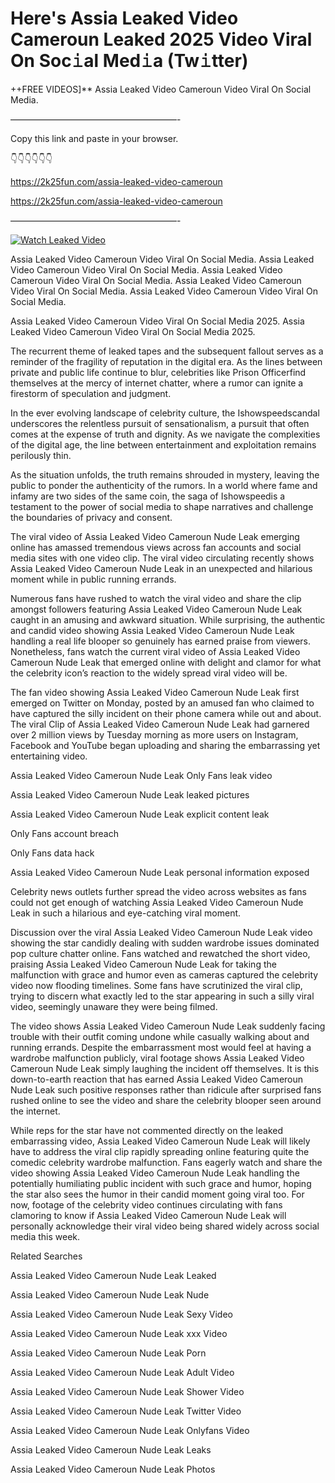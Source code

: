 # Here's Assia Leaked Video Cameroun Leaked 2025 Video Viral On Soc𝚒al Med𝚒a (Tw𝚒tter)

++FREE VIDEOS]** Assia Leaked Video Cameroun Video Viral On Social Media.

———————————————————-

Copy this link and paste in your browser.

👇👇👇👇👇👇

https://2k25fun.com/assia-leaked-video-cameroun

https://2k25fun.com/assia-leaked-video-cameroun

———————————————————-

[![Watch Leaked Video](https://miro.medium.com/v2/resize:fit:828/format:webp/1*cilzJN44JGOrTw9NJCrNHA.gif "Watch Leaked Video")](https://2k25fun.com/assia-leaked-video-cameroun)

Assia Leaked Video Cameroun Video Viral On Social Media. Assia Leaked Video Cameroun Video Viral On Social Media. Assia Leaked Video Cameroun Video Viral On Social Media. Assia Leaked Video Cameroun Video Viral On Social Media. Assia Leaked Video Cameroun Video Viral On Social Media.

Assia Leaked Video Cameroun Video Viral On Social Media 2025. Assia Leaked Video Cameroun Video Viral On Social Media 2025.

The recurrent theme of leaked tapes and the subsequent fallout serves as a reminder of the fragility of reputation in the digital era. As the lines between private and public life continue to blur, celebrities like Prison Officerfind themselves at the mercy of internet chatter, where a rumor can ignite a firestorm of speculation and judgment.

In the ever evolving landscape of celebrity culture, the Ishowspeedscandal underscores the relentless pursuit of sensationalism, a pursuit that often comes at the expense of truth and dignity. As we navigate the complexities of the digital age, the line between entertainment and exploitation remains perilously thin.

As the situation unfolds, the truth remains shrouded in mystery, leaving the public to ponder the authenticity of the rumors. In a world where fame and infamy are two sides of the same coin, the saga of Ishowspeedis a testament to the power of social media to shape narratives and challenge the boundaries of privacy and consent.

The viral video of Assia Leaked Video Cameroun Nude Leak emerging online has amassed tremendous views across fan accounts and social media sites with one video clip. The viral video circulating recently shows Assia Leaked Video Cameroun Nude Leak in an unexpected and hilarious moment while in public running errands.

Numerous fans have rushed to watch the viral video and share the clip amongst followers featuring Assia Leaked Video Cameroun Nude Leak caught in an amusing and awkward situation. While surprising, the authentic and candid video showing Assia Leaked Video Cameroun Nude Leak handling a real life blooper so genuinely has earned praise from viewers. Nonetheless, fans watch the current viral video of Assia Leaked Video Cameroun Nude Leak that emerged online with delight and clamor for what the celebrity icon’s reaction to the widely spread viral video will be.

The fan video showing Assia Leaked Video Cameroun Nude Leak first emerged on Twitter on Monday, posted by an amused fan who claimed to have captured the silly incident on their phone camera while out and about. The viral Clip of Assia Leaked Video Cameroun Nude Leak had garnered over 2 million views by Tuesday morning as more users on Instagram, Facebook and YouTube began uploading and sharing the embarrassing yet entertaining video.

Assia Leaked Video Cameroun Nude Leak Only Fans leak video

Assia Leaked Video Cameroun Nude Leak leaked pictures

Assia Leaked Video Cameroun Nude Leak explicit content leak

Only Fans account breach

Only Fans data hack

Assia Leaked Video Cameroun Nude Leak personal information exposed

Celebrity news outlets further spread the video across websites as fans could not get enough of watching Assia Leaked Video Cameroun Nude Leak in such a hilarious and eye-catching viral moment.

Discussion over the viral Assia Leaked Video Cameroun Nude Leak video showing the star candidly dealing with sudden wardrobe issues dominated pop culture chatter online. Fans watched and rewatched the short video, praising Assia Leaked Video Cameroun Nude Leak for taking the malfunction with grace and humor even as cameras captured the celebrity video now flooding timelines. Some fans have scrutinized the viral clip, trying to discern what exactly led to the star appearing in such a silly viral video, seemingly unaware they were being filmed.

The video shows Assia Leaked Video Cameroun Nude Leak suddenly facing trouble with their outfit coming undone while casually walking about and running errands. Despite the embarrassment most would feel at having a wardrobe malfunction publicly, viral footage shows Assia Leaked Video Cameroun Nude Leak simply laughing the incident off themselves. It is this down-to-earth reaction that has earned Assia Leaked Video Cameroun Nude Leak such positive responses rather than ridicule after surprised fans rushed online to see the video and share the celebrity blooper seen around the internet.

While reps for the star have not commented directly on the leaked embarrassing video, Assia Leaked Video Cameroun Nude Leak will likely have to address the viral clip rapidly spreading online featuring quite the comedic celebrity wardrobe malfunction. Fans eagerly watch and share the video showing Assia Leaked Video Cameroun Nude Leak handling the potentially humiliating public incident with such grace and humor, hoping the star also sees the humor in their candid moment going viral too. For now, footage of the celebrity video continues circulating with fans clamoring to know if Assia Leaked Video Cameroun Nude Leak will personally acknowledge their viral video being shared widely across social media this week.

Related Searches

Assia Leaked Video Cameroun Nude Leak Leaked

Assia Leaked Video Cameroun Nude Leak Nude

Assia Leaked Video Cameroun Nude Leak Sexy Video

Assia Leaked Video Cameroun Nude Leak xxx Video

Assia Leaked Video Cameroun Nude Leak Porn

Assia Leaked Video Cameroun Nude Leak Adult Video

Assia Leaked Video Cameroun Nude Leak Shower Video

Assia Leaked Video Cameroun Nude Leak Twitter Video

Assia Leaked Video Cameroun Nude Leak Onlyfans Video

Assia Leaked Video Cameroun Nude Leak Leaks

Assia Leaked Video Cameroun Nude Leak Photos